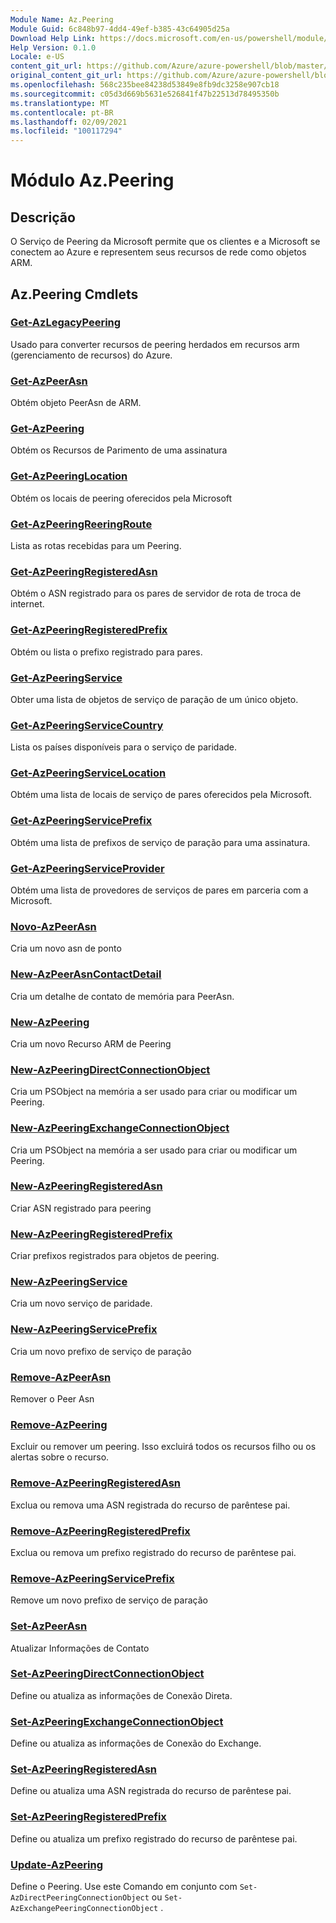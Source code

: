 ```yaml
---
Module Name: Az.Peering
Module Guid: 6c848b97-4dd4-49ef-b385-43c64905d25a
Download Help Link: https://docs.microsoft.com/en-us/powershell/module/az.peering.md
Help Version: 0.1.0
Locale: e-US
content_git_url: https://github.com/Azure/azure-powershell/blob/master/src/Peering/Peering/help/Az.Peering.md
original_content_git_url: https://github.com/Azure/azure-powershell/blob/master/src/Peering/Peering/help/Az.Peering.md
ms.openlocfilehash: 568c235bee84238d53849e8fb9dc3258e907cb18
ms.sourcegitcommit: c05d3d669b5631e526841f47b22513d78495350b
ms.translationtype: MT
ms.contentlocale: pt-BR
ms.lasthandoff: 02/09/2021
ms.locfileid: "100117294"
---
```

# Módulo Az.Peering
## Descrição
O Serviço de Peering da Microsoft permite que os clientes e a Microsoft se conectem ao Azure e representem seus recursos de rede como objetos ARM.

## Az.Peering Cmdlets
### [Get-AzLegacyPeering](Get-AzLegacyPeering.md)
Usado para converter recursos de peering herdados em recursos arm (gerenciamento de recursos) do Azure. 

### [Get-AzPeerAsn](Get-AzPeerAsn.md)
Obtém objeto PeerAsn de ARM.

### [Get-AzPeering](Get-AzPeering.md)
Obtém os Recursos de Parimento de uma assinatura

### [Get-AzPeeringLocation](Get-AzPeeringLocation.md)
Obtém os locais de peering oferecidos pela Microsoft

### [Get-AzPeeringReeringRoute](Get-AzPeeringReceivedRoute.md)
Lista as rotas recebidas para um Peering.

### [Get-AzPeeringRegisteredAsn](Get-AzPeeringRegisteredAsn.md)
Obtém o ASN registrado para os pares de servidor de rota de troca de internet.

### [Get-AzPeeringRegisteredPrefix](Get-AzPeeringRegisteredPrefix.md)
Obtém ou lista o prefixo registrado para pares.

### [Get-AzPeeringService](Get-AzPeeringService.md)
Obter uma lista de objetos de serviço de paração de um único objeto.

### [Get-AzPeeringServiceCountry](Get-AzPeeringServiceCountry.md)
Lista os países disponíveis para o serviço de paridade.

### [Get-AzPeeringServiceLocation](Get-AzPeeringServiceLocation.md)
Obtém uma lista de locais de serviço de pares oferecidos pela Microsoft.

### [Get-AzPeeringServicePrefix](Get-AzPeeringServicePrefix.md)
Obtém uma lista de prefixos de serviço de paração para uma assinatura.

### [Get-AzPeeringServiceProvider](Get-AzPeeringServiceProvider.md)
Obtém uma lista de provedores de serviços de pares em parceria com a Microsoft.

### [Novo-AzPeerAsn](New-AzPeerAsn.md)
Cria um novo asn de ponto 

### [New-AzPeerAsnContactDetail](New-AzPeerAsnContactDetail.md)
Cria um detalhe de contato de memória para PeerAsn. 

### [New-AzPeering](New-AzPeering.md)
Cria um novo Recurso ARM de Peering

### [New-AzPeeringDirectConnectionObject](New-AzPeeringDirectConnectionObject.md)
Cria um PSObject na memória a ser usado para criar ou modificar um Peering.

### [New-AzPeeringExchangeConnectionObject](New-AzPeeringExchangeConnectionObject.md)
Cria um PSObject na memória a ser usado para criar ou modificar um Peering.

### [New-AzPeeringRegisteredAsn](New-AzPeeringRegisteredAsn.md)
Criar ASN registrado para peering

### [New-AzPeeringRegisteredPrefix](New-AzPeeringRegisteredPrefix.md)
Criar prefixos registrados para objetos de peering.

### [New-AzPeeringService](New-AzPeeringService.md)
Cria um novo serviço de paridade.

### [New-AzPeeringServicePrefix](New-AzPeeringServicePrefix.md)
Cria um novo prefixo de serviço de paração

### [Remove-AzPeerAsn](Remove-AzPeerAsn.md)
Remover o Peer Asn

### [Remove-AzPeering](Remove-AzPeering.md)
Excluir ou remover um peering. Isso excluirá todos os recursos filho ou os alertas sobre o recurso.

### [Remove-AzPeeringRegisteredAsn](Remove-AzPeeringRegisteredAsn.md)
Exclua ou remova uma ASN registrada do recurso de parêntese pai.

### [Remove-AzPeeringRegisteredPrefix](Remove-AzPeeringRegisteredPrefix.md)
Exclua ou remova um prefixo registrado do recurso de parêntese pai.

### [Remove-AzPeeringServicePrefix](Remove-AzPeeringServicePrefix.md)
Remove um novo prefixo de serviço de paração

### [Set-AzPeerAsn](Set-AzPeerAsn.md)
Atualizar Informações de Contato

### [Set-AzPeeringDirectConnectionObject](Set-AzPeeringDirectConnectionObject.md)
Define ou atualiza as informações de Conexão Direta. 

### [Set-AzPeeringExchangeConnectionObject](Set-AzPeeringExchangeConnectionObject.md)
Define ou atualiza as informações de Conexão do Exchange. 

### [Set-AzPeeringRegisteredAsn](Set-AzPeeringRegisteredAsn.md)
Define ou atualiza uma ASN registrada do recurso de parêntese pai.

### [Set-AzPeeringRegisteredPrefix](Set-AzPeeringRegisteredPrefix.md)
Define ou atualiza um prefixo registrado do recurso de parêntese pai.

### [Update-AzPeering](Update-AzPeering.md)
Define o Peering. Use este Comando em conjunto com `Set-AzDirectPeeringConnectionObject` ou `Set-AzExchangePeeringConnectionObject` .

